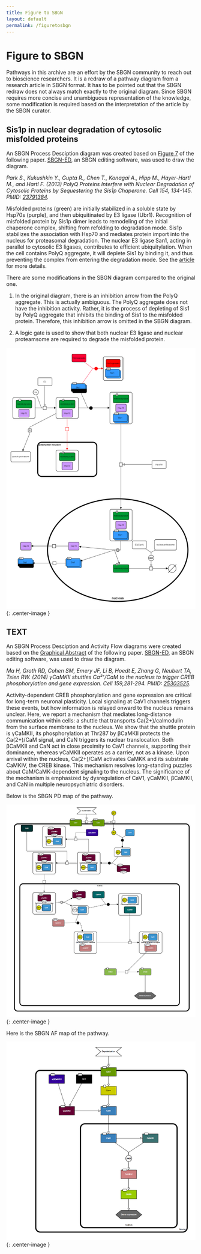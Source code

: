 ```yaml
---
title: Figure to SBGN
layout: default
permalink: /figuretosbgn
---
```


# Figure to SBGN

Pathways in this archive are an effort by the SBGN community to reach out to bioscience researchers. It is a redraw of a pathway diagram from a research article in SBGN format. It has to be pointed out that the SBGN redraw does not always match exactly to the original diagram. Since SBGN requires more concise and unambiguous representation of the knowledge, some modification is required based on the interpretation of the article by the SBGN curator.

## Sis1p in nuclear degradation of cytosolic misfolded proteins

An SBGN Process Desciption diagram was created based on [Figure 7](https://www.sciencedirect.com/science/article/pii/S0092867413007046#fig7) of the following paper. [SBGN-ED](http://www.sbgn-ed.org/), an SBGN editing software, was used to draw the diagram.

*Park S., Kukushkin Y., Gupta R., Chen T., Konagai A., Hipp M., Hayer-Hartl M., and Hartl F. (2013) PolyQ Proteins Interfere with Nuclear Degradation of Cytosolic Proteins by Sequestering the Sis1p Chaperone. Cell 154, 134-145. PMID: [23791384](http://www.ncbi.nlm.nih.gov/pubmed/23791384).*

Misfolded proteins (green) are initially stabilized in a soluble state by Hsp70s (purple), and then ubiquitinated by E3 ligase (Ubr1). Recognition of misfolded protein by Sis1p dimer leads to remodeling of the initial chaperone complex, shifting from refolding to degradation mode. Sis1p stabilizes the association with Hsp70 and mediates protein import into the nucleus for proteasomal degradation. The nuclear E3 ligase San1, acting in parallel to cytosolic E3 ligases, contributes to efficient ubiquitylation. When the cell contains PolyQ aggregate, it will deplete Sis1 by binding it, and thus preventing the complex from entering the degradation mode. See the [article](http://www.sciencedirect.com/science/article/pii/S0092867413007046) for more details.

There are some modifications in the SBGN diagram compared to the original one.

1. In the original diagram, there is an inhibition arrow from the PolyQ aggregate. This is actually ambiguous. The PolyQ aggregate does not have the inhibition activity. Rather, it is the process of depleting of Sis1 by PolyQ aggregate that inhibits the binding of Sis1 to the misfolded protein. Therefore, this inhibition arrow is omitted in the SBGN diagram.  

1. A logic gate is used to show that both nuclear E3 ligase and nuclear proteamsome are required to degrade the misfolded protein.  

![SBGN-PD](/downloads/figure_to_sbgn/polyq-July2013.png){: .center-image }

## TEXT

An SBGN Process Desciption and Activity Flow diagrams were created based on the [Graphical Abstract](http://www.sciencedirect.com/science/article/pii/S0092867414011684#fx1) of the following paper. [SBGN-ED](http://www.sbgn-ed.org/), an SBGN editing software, was used to draw the diagram.

*Ma H, Groth RD, Cohen SM, Emery JF, Li B, Hoedt E, Zhang G, Neubert TA, Tsien RW. (2014) γCaMKII shuttles Ca²⁺/CaM to the nucleus to trigger CREB phosphorylation and gene expression. Cell 159,281-294. PMID: [25303525](http://www.ncbi.nlm.nih.gov/pubmed/25303525).*

Activity-dependent CREB phosphorylation and gene expression are critical for long-term neuronal plasticity. Local signaling at CaV1 channels triggers these events, but how information is relayed onward to the nucleus remains unclear. Here, we report a mechanism that mediates long-distance communication within cells: a shuttle that transports Ca(2+)/calmodulin from the surface membrane to the nucleus. We show that the shuttle protein is γCaMKII, its phosphorylation at Thr287 by βCaMKII protects the Ca(2+)/CaM signal, and CaN triggers its nuclear translocation. Both βCaMKII and CaN act in close proximity to CaV1 channels, supporting their dominance, whereas γCaMKII operates as a carrier, not as a kinase. Upon arrival within the nucleus, Ca(2+)/CaM activates CaMKK and its substrate CaMKIV, the CREB kinase. This mechanism resolves long-standing puzzles about CaM/CaMK-dependent signaling to the nucleus. The significance of the mechanism is emphasized by dysregulation of CaV1, γCaMKII, βCaMKII, and CaN in multiple neuropsychiatric disorders.

Below is the SBGN PD map of the pathway.  

![SBGN-PD map](/downloads/figure_to_sbgn/camkii_Nov2014_PD.png){: .center-image }

Here is the SBGN AF map of the pathway.  

![SBGN-PD map](/downloads/figure_to_sbgn/camkii_Nov2014_AF.png){: .center-image }
